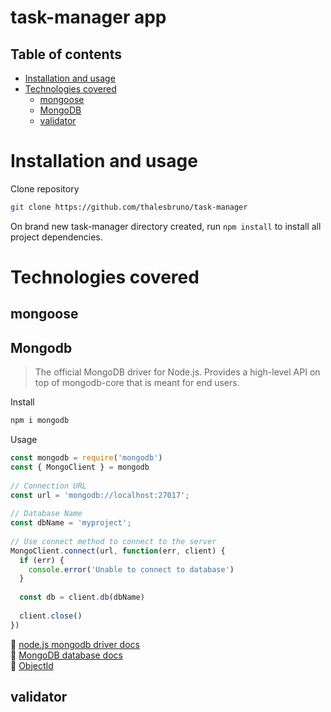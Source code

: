 task-manager app
================

<!--ts-->
Table of contents
-----------------
* [Installation and usage](#installation-and-usage)
* [Technologies covered](#technologies-covered)
  * [mongoose](#mongoose)
  * [MongoDB](#mongodb)
  * [validator](#validator)
<!--te-->

Installation and usage
======================

Clone repository  
```bash
git clone https://github.com/thalesbruno/task-manager
```

On brand new task-manager directory created, run `npm install` to install all project dependencies.  

Technologies covered
====================

mongoose
--------

Mongodb
-------
>The official MongoDB driver for Node.js. Provides a high-level API on top of mongodb-core that is meant for end users.

Install
```bash
npm i mongodb
```

Usage
```javascript
const mongodb = require('mongodb')
const { MongoClient } = mongodb
 
// Connection URL
const url = 'mongodb://localhost:27017';
 
// Database Name
const dbName = 'myproject';
 
// Use connect method to connect to the server
MongoClient.connect(url, function(err, client) {
  if (err) {
    console.error('Unable to connect to database')
  }
 
  const db = client.db(dbName)
  
  client.close()
})
```

:page_facing_up: [node.js mongodb driver docs](https://www.npmjs.com/package/mongodb)  
:page_facing_up: [MongoDB database docs](https://docs.mongodb.com)  
:page_facing_up: [ObjectId](https://docs.mongodb.com/manual/reference/method/ObjectId/)  


validator
---------